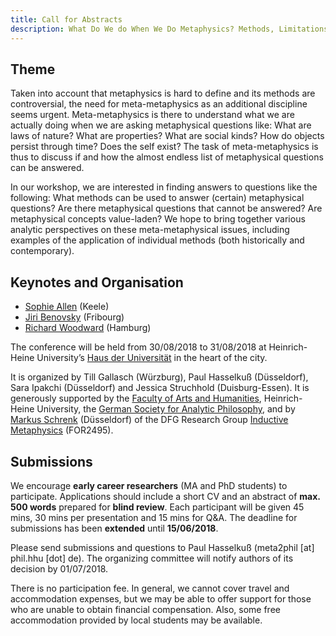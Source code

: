 ```yaml
---
title: Call for Abstracts
description: What Do We do When We Do Metaphysics? Methods, Limitations, and Consequences. 30th – 31st August 2018, Heinrich Heine University Düsseldorf, Germany.
---
```


## Theme

Taken into account that metaphysics is hard to define and its methods are controversial, the need for meta-metaphysics as an additional discipline seems urgent. Meta-metaphysics is there to understand what we are actually doing when we are asking metaphysical questions like: What are laws of nature? What are properties? What are social kinds? How do objects persist through time? Does the self exist? The task of meta-metaphysics is thus to discuss if and how the almost endless list of metaphysical questions can be answered.

In our workshop, we are interested in finding answers to questions like the following: What methods can be used to answer (certain) metaphysical questions? Are there metaphysical questions that cannot be answered? Are metaphysical concepts value-laden? We hope to bring together various analytic perspectives on these meta-metaphysical issues, including examples of the application of individual methods (both historically and contemporary).

## Keynotes and Organisation

- [Sophie Allen](https://www.keele.ac.uk/spire/staff/sophieallen/) (Keele)
- [Jiri Benovsky](http://www.jiribenovsky.org/) (Fribourg)
- [Richard Woodward](https://carvingnature.net/woodward/) (Hamburg)

The conference will be held from 30/08/2018 to 31/08/2018 at Heinrich-Heine University’s [Haus der Universität](http://www.hdu.hhu.de/en.html) in the heart of the city.

It is organized by Till Gallasch (Würzburg), Paul Hasselkuß (Düsseldorf), Sara Ipakchi (Düsseldorf) and Jessica Struchhold (Duisburg-Essen). It is generously supported by the [Faculty of Arts and Humanities](http://www.philo.hhu.de/en.html), Heinrich-Heine University, the [German Society for Analytic Philosophy](https://www.gap-im-netz.de/en/), and by [Markus Schrenk](https://www.philosophie.hhu.de/en/staff/philosophy-iii-metaphysics-and-philosophy-of-language/markus-schrenk) (Düsseldorf) of the DFG Research Group [Inductive Metaphysics](https://indmet.weebly.com/) (FOR2495).

## Submissions

We encourage **early career researchers** (MA and PhD students) to participate. Applications should include a short CV and an abstract of **max. 500 words** prepared for **blind review**. Each participant will be given 45 mins, 30 mins per presentation and 15 mins for Q&A. The deadline for submissions has been **extended** until **15/06/2018**.

Please send submissions and questions to Paul Hasselkuß (meta2phil [at] phil.hhu [dot] de). The organizing committee will notify authors of its decision by 01/07/2018.

There is no participation fee. In general, we cannot cover travel and accommodation expenses, but we may be able to offer support for those who are unable to obtain financial compensation. Also, some free accommodation provided by local students may be available.